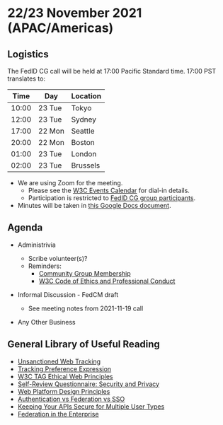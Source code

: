 # 22/23 November 2021 (APAC/Americas)

## Logistics

The FedID CG call will be held at 17:00 Pacific Standard time. 17:00 PST translates to:

| Time         | Day    | Location      |
| ------------ | ------ | ------------- |
| 10:00        | 23 Tue | Tokyo         |
| 12:00        | 23 Tue | Sydney        |
| 17:00        | 22 Mon | Seattle       |
| 20:00        | 22 Mon | Boston        |
| 01:00        | 23 Tue | London        |
| 02:00        | 23 Tue | Brussels      |

* We are using Zoom for the meeting.
    * Please see the [W3C Events Calendar](https://www.w3.org/events/meetings/359d1ef8-6918-4a5f-bc7a-3ec23366752b/20210830T170000) for dial-in details. 
    * Participation is restricted to [FedID CG group participants](https://www.w3.org/community/fed-id/participants).
* Minutes will be taken in [this Google Docs document](https://docs.google.com/document/d/1O7Rn8Aj4rsYWohdEP61lnGdgkai0xTZFQgm7XEA0RBM/edit#).


## Agenda

* Administrivia
  * Scribe volunteer(s)?
  * Reminders: 
     * [Community Group Membership](https://www.w3.org/community/fed-id/)
     * [W3C Code of Ethics and Professional Conduct](https://www.w3.org/Consortium/cepc/)

* Informal Discussion - FedCM draft
   * See meeting notes from 2021-11-19 call

* Any Other Business


## General Library of Useful Reading
* [Unsanctioned Web Tracking](https://www.w3.org/2001/tag/doc/unsanctioned-tracking/)
* [Tracking Preference Expression](https://www.w3.org/TR/tracking-dnt/)
* [W3C TAG Ethical Web Principles](https://www.w3.org/2001/tag/doc/ethical-web-principles/)
* [Self-Review Questionnaire: Security and Privacy](https://www.w3.org/TR/security-privacy-questionnaire/) 
* [Web Platform Design Principles](https://w3ctag.github.io/design-principles/)
* [Authentication vs Federation vs SSO](https://medium.com/@robert.broeckelmann/authentication-vs-federation-vs-sso-9586b06b1380)
* [Keeping Your APIs Secure for Multiple User Types](https://medium.com/@robert.broeckelmann/keeping-your-apis-secure-for-multiple-user-types-d5c627793c4c)
* [Federation in the Enterprise](https://bok.idpro.org/article/id/62/)

